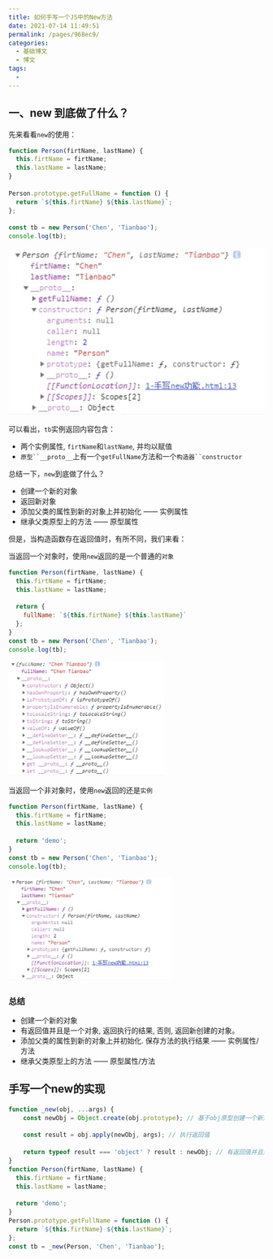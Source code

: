 ```yaml
---
title: 如何手写一个JS中的New方法
date: 2021-07-14 11:49:51
permalink: /pages/968ec9/
categories:
  - 基础博文
  - 博文
tags:
  - 
---
```



## 一、new 到底做了什么？

先来看看`new`的使用：
```js
function Person(firtName, lastName) {
  this.firtName = firtName;
  this.lastName = lastName;
}

Person.prototype.getFullName = function () {
  return `${this.firtName} ${this.lastName}`;
};

const tb = new Person('Chen', 'Tianbao');
console.log(tb);
```
![](../../.vuepress/public/assets/web/20210714115202.jpg)

可以看出，`tb`实例返回内容包含：
+ 两个实例属性, `firtName`和`lastName`, 并均以赋值
+ `原型``__proto__`上有一个`getFullName`方法和一个`构造器``constructor`

总结一下，`new`到底做了什么？
+ 创建一个新的对象
+ 返回新对象
+ 添加父类的属性到新的对象上并初始化 —— 实例属性
+ 继承父类原型上的方法 —— 原型属性

但是，当构造函数存在返回值时，有所不同，我们来看：

当返回一个对象时，使用`new`返回的是一个普通的`对象`
```js
function Person(firtName, lastName) {
  this.firtName = firtName;
  this.lastName = lastName;

  return {
    fullName: `${this.firtName} ${this.lastName}`
  };
}
const tb = new Person('Chen', 'Tianbao');
console.log(tb);
```
![](../../.vuepress/public/assets/web/20210714135344.jpg)

当返回一个非对象时，使用`new`返回的还是`实例`
```js
function Person(firtName, lastName) {
  this.firtName = firtName;
  this.lastName = lastName;

  return 'demo';
}
const tb = new Person('Chen', 'Tianbao');
console.log(tb);
```
![](../../.vuepress/public/assets/web/20210714135633.jpg)


### 总结
+ 创建一个新的对象
+ 有返回值并且是一个对象, 返回执行的结果, 否则, 返回新创建的对象。
+ 添加父类的属性到新的对象上并初始化. 保存方法的执行结果 —— 实例属性/方法
+ 继承父类原型上的方法  —— 原型属性/方法


## 手写一个new的实现

```js
function _new(obj, ...args) {
    const newObj = Object.create(obj.prototype); // 基于obj原型创建一个新对象 => 实现原型属性/方法 + 实例属性

    const result = obj.apply(newObj, args); // 执行返回值

    return typeof result === 'object' ? result : newObj; // 有返回值并且是一个对象, 返回执行的结果, 否则, 返回新创建的对象
}
function Person(firtName, lastName) {
  this.firtName = firtName;
  this.lastName = lastName;

  return 'demo';
}
Person.prototype.getFullName = function () {
  return `${this.firtName} ${this.lastName}`;
};
const tb = _new(Person, 'Chen', 'Tianbao');
```



